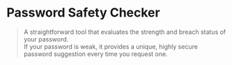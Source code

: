 # Password Safety Checker  
> A straightforward tool that evaluates the strength and breach status of your password.  
> If your password is weak, it provides a unique, highly secure password suggestion every time you request one.  
